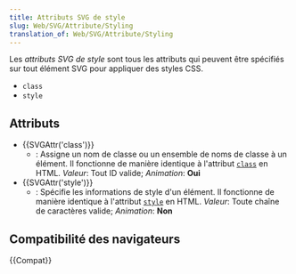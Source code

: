 ```yaml
---
title: Attributs SVG de style
slug: Web/SVG/Attribute/Styling
translation_of: Web/SVG/Attribute/Styling
---
```


Les _attributs SVG de style_ sont tous les attributs qui peuvent être spécifiés sur tout élément SVG pour appliquer des styles CSS.

- `class`
- `style`

## Attributs

- {{SVGAttr('class')}}
  - : Assigne un nom de classe ou un ensemble de noms de classe à un élément. Il fonctionne de manière identique à l'attribut [`class`](/fr/docs/Web/HTML/Global_attributes#class) en HTML.
    _Valeur_: Tout ID valide; _Animation_: **Oui**
- {{SVGAttr('style')}}
  - : Spécifie les informations de style d'un élément. Il fonctionne de manière identique à l'attribut [`style`](/fr/docs/Web/HTML/Global_attributes#style) en HTML.
    _Valeur_: Toute chaîne de caractères valide; _Animation_: **Non**

## Compatibilité des navigateurs

{{Compat}}

